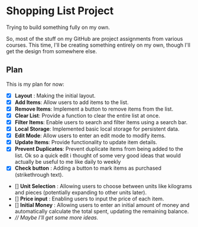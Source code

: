 # Shopping List Project

Trying to build something fully on my own.

So, most of the stuff on my GitHub are project assignments from various courses. This time, I'll be creating something entirely on my own, though I'll get the design from somewhere else.

## Plan

This is my plan for now:

- [x] **Layout** : Making the initial layout.
- [x] **Add Items**: Allow users to add items to the list.
- [x] **Remove Items**: Implement a button to remove items from the list.
- [x] **Clear List**: Provide a function to clear the entire list at once.
- [x] **Filter Items**: Enable users to search and filter items using a search bar.
- [x] **Local Storage**: Implemented basic local storage for persistent data.
- [x] **Edit Mode**: Allow users to enter an edit mode to modify items.
- [x] **Update Items**: Provide functionality to update item details.
- [x] **Prevent Duplicates**: Prevent duplicate items from being added to the list.
  Ok so a quick edit i thought of some very good ideas that would actually be useful to me like daily to weekly
- [x] **Check button** : Adding a button to mark items as purchased (strikethrough text).
- [] **Unit Selection** : Allowing users to choose between units like kilograms and pieces (potentially expanding to other units later).
- [] **Price input** : Enabling users to input the price of each item.
- [] **Initial Money** : Allowing users to enter an initial amount of money and automatically calculate the total spent, updating the remaining balance.
- _// Maybe I'll get some more ideas._